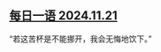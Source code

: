 <!--1732241009000-->
[每日一语 2024.11.21](https://chinadigitaltimes.net/chinese/713351.html)
------

<p>“若这苦杯是不能挪开，我会无悔地饮下。”</p><p><img decoding="async" src="https://chinadigitaltimes.net/chinese/files/2024/11/1121-1.jpg" alt=""></p><div class="addtoany_share_save_container addtoany_content addtoany_content_bottom"><div class="a2a_kit a2a_kit_size_32 addtoany_list" data-a2a-url="https://chinadigitaltimes.net/chinese/713351.html" data-a2a-title="每日一语 2024.11.21"><a class="a2a_button_facebook" href="https://www.addtoany.com/add_to/facebook?linkurl=https%3A%2F%2Fchinadigitaltimes.net%2Fchinese%2F713351.html&amp;linkname=%E6%AF%8F%E6%97%A5%E4%B8%80%E8%AF%AD%202024.11.21" title="Facebook" rel="nofollow noopener" target="_blank"></a><a class="a2a_button_twitter" href="https://www.addtoany.com/add_to/twitter?linkurl=https%3A%2F%2Fchinadigitaltimes.net%2Fchinese%2F713351.html&amp;linkname=%E6%AF%8F%E6%97%A5%E4%B8%80%E8%AF%AD%202024.11.21" title="Twitter" rel="nofollow noopener" target="_blank"></a><a class="a2a_button_telegram" href="https://www.addtoany.com/add_to/telegram?linkurl=https%3A%2F%2Fchinadigitaltimes.net%2Fchinese%2F713351.html&amp;linkname=%E6%AF%8F%E6%97%A5%E4%B8%80%E8%AF%AD%202024.11.21" title="Telegram" rel="nofollow noopener" target="_blank"></a><a class="a2a_button_reddit" href="https://www.addtoany.com/add_to/reddit?linkurl=https%3A%2F%2Fchinadigitaltimes.net%2Fchinese%2F713351.html&amp;linkname=%E6%AF%8F%E6%97%A5%E4%B8%80%E8%AF%AD%202024.11.21" title="Reddit" rel="nofollow noopener" target="_blank"></a><a class="a2a_button_whatsapp" href="https://www.addtoany.com/add_to/whatsapp?linkurl=https%3A%2F%2Fchinadigitaltimes.net%2Fchinese%2F713351.html&amp;linkname=%E6%AF%8F%E6%97%A5%E4%B8%80%E8%AF%AD%202024.11.21" title="WhatsApp" rel="nofollow noopener" target="_blank"></a><a class="a2a_button_email" href="https://www.addtoany.com/add_to/email?linkurl=https%3A%2F%2Fchinadigitaltimes.net%2Fchinese%2F713351.html&amp;linkname=%E6%AF%8F%E6%97%A5%E4%B8%80%E8%AF%AD%202024.11.21" title="Email" rel="nofollow noopener" target="_blank"></a><a class="a2a_button_copy_link" href="https://www.addtoany.com/add_to/copy_link?linkurl=https%3A%2F%2Fchinadigitaltimes.net%2Fchinese%2F713351.html&amp;linkname=%E6%AF%8F%E6%97%A5%E4%B8%80%E8%AF%AD%202024.11.21" title="Copy Link" rel="nofollow noopener" target="_blank"></a><a class="a2a_dd addtoany_share_save addtoany_share" href="https://www.addtoany.com/share"></a></div></div>
